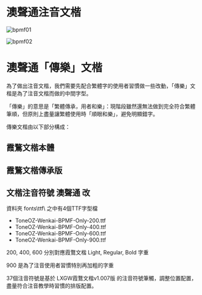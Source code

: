 # 澳聲通注音文楷

![bpmf01](https://user-images.githubusercontent.com/14179988/134443769-ccc8d64a-7b13-490d-85df-048bd675f414.jpg)

![bpmf02](https://user-images.githubusercontent.com/14179988/134443779-52f0b6bd-9e2c-4258-9853-c02e4eec49f0.jpg)

# 澳聲通「傳樂」文楷

為了做出注音文楷，我們需要先配合繁體字的使用者習慣做一些改動，「傳樂」文楷是為了注音文楷而做的中間字型。

「傳樂」的意思是「繁體傳承，用者和樂」：現階段雖然還無法做到完全符合繁體筆順，但原則上盡量讓繁體使用時「順眼和樂」，避免明顯錯字。

傳樂文楷由以下部分構成：

## 霞鶩文楷本體

## 霞鶩文楷傳承版

## 文楷注音符號 澳聲通 改
資料夾 fonts\ttf\ 之中有4個TTF字型檔

* ToneOZ-Wenkai-BPMF-Only-200.ttf
* ToneOZ-Wenkai-BPMF-Only-400.ttf
* ToneOZ-Wenkai-BPMF-Only-600.ttf
* ToneOZ-Wenkai-BPMF-Only-900.ttf

200, 400, 600 分別對應霞鶩文楷 Light, Regular, Bold 字重

900 是為了注音使用者習慣特別再加粗的字重

37個注音符號是基於 LXGW霞鶩文楷v1.007版 的注音符號筆觸，調整位置配置，盡量符合注音教學時習慣的排版配置。
